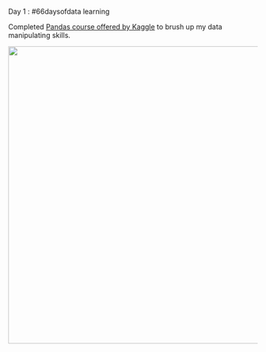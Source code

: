 Day 1 : #66daysofdata learning

Completed <a href="https://www.iit.edu/">Pandas course offered by Kaggle</a> to brush up my data manipulating skills.

<p align="center">
  <img src="https://github.com/UtkarshaVidhale/66daysofdata/blob/main/Pandas%20by%20Kaggle/Utkarsha%20Vidhale%20-%20Pandas.png" width=600>
  <br><br>

